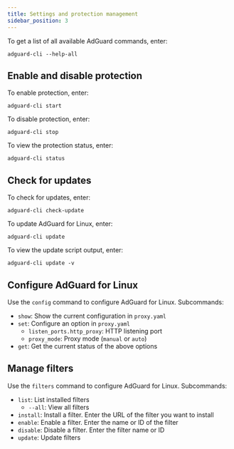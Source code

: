 ```yaml
---
title: Settings and protection management
sidebar_position: 3
---
```


To get a list of all available AdGuard commands, enter:

    adguard-cli --help-all

## Enable and disable protection

To enable protection, enter:

    adguard-cli start

To disable protection, enter:

    adguard-cli stop

To view the protection status, enter:

    adguard-cli status

## Check for updates

To check for updates, enter:

    adguard-cli check-update

To update AdGuard for Linux, enter:

    adguard-cli update

To view the update script output, enter:

    adguard-cli update -v

## Configure AdGuard for Linux

Use the `config` command to configure AdGuard for Linux. Subcommands:

- `show`: Show the current configuration in `proxy.yaml`
- `set`: Configure an option in `proxy.yaml`
    - `listen_ports.http_proxy`: HTTP listening port
    - `proxy_mode`: Proxy mode (`manual` or `auto`)
- `get`: Get the current status of the above options

## Manage filters

Use the `filters` command to configure AdGuard for Linux. Subcommands:

- `list`: List installed filters
    - `--all`: View all filters
- `install`: Install a filter. Enter the URL of the filter you want to install
- `enable`: Enable a filter. Enter the name or ID of the filter
- `disable`: Disable a filter. Enter the filter name or ID
- `update`: Update filters
